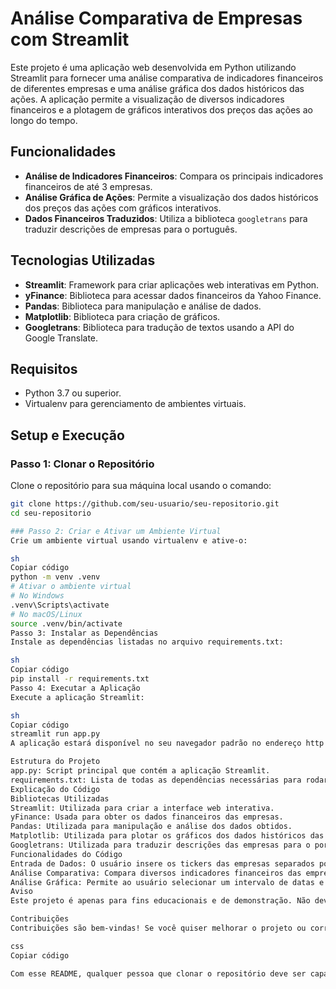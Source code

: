 # Análise Comparativa de Empresas com Streamlit

Este projeto é uma aplicação web desenvolvida em Python utilizando Streamlit para fornecer uma análise comparativa de indicadores financeiros de diferentes empresas e uma análise gráfica dos dados históricos das ações. A aplicação permite a visualização de diversos indicadores financeiros e a plotagem de gráficos interativos dos preços das ações ao longo do tempo.

## Funcionalidades

- **Análise de Indicadores Financeiros**: Compara os principais indicadores financeiros de até 3 empresas.
- **Análise Gráfica de Ações**: Permite a visualização dos dados históricos dos preços das ações com gráficos interativos.
- **Dados Financeiros Traduzidos**: Utiliza a biblioteca `googletrans` para traduzir descrições de empresas para o português.

## Tecnologias Utilizadas

- **Streamlit**: Framework para criar aplicações web interativas em Python.
- **yFinance**: Biblioteca para acessar dados financeiros da Yahoo Finance.
- **Pandas**: Biblioteca para manipulação e análise de dados.
- **Matplotlib**: Biblioteca para criação de gráficos.
- **Googletrans**: Biblioteca para tradução de textos usando a API do Google Translate.

## Requisitos

- Python 3.7 ou superior.
- Virtualenv para gerenciamento de ambientes virtuais.

## Setup e Execução

### Passo 1: Clonar o Repositório

Clone o repositório para sua máquina local usando o comando:

```sh
git clone https://github.com/seu-usuario/seu-repositorio.git
cd seu-repositorio

### Passo 2: Criar e Ativar um Ambiente Virtual
Crie um ambiente virtual usando virtualenv e ative-o:

sh
Copiar código
python -m venv .venv
# Ativar o ambiente virtual
# No Windows
.venv\Scripts\activate
# No macOS/Linux
source .venv/bin/activate
Passo 3: Instalar as Dependências
Instale as dependências listadas no arquivo requirements.txt:

sh
Copiar código
pip install -r requirements.txt
Passo 4: Executar a Aplicação
Execute a aplicação Streamlit:

sh
Copiar código
streamlit run app.py
A aplicação estará disponível no seu navegador padrão no endereço http://localhost:8501.

Estrutura do Projeto
app.py: Script principal que contém a aplicação Streamlit.
requirements.txt: Lista de todas as dependências necessárias para rodar o projeto.
Explicação do Código
Bibliotecas Utilizadas
Streamlit: Utilizada para criar a interface web interativa.
yFinance: Usada para obter os dados financeiros das empresas.
Pandas: Utilizada para manipulação e análise dos dados obtidos.
Matplotlib: Utilizada para plotar os gráficos dos dados históricos das ações.
Googletrans: Utilizada para traduzir descrições das empresas para o português.
Funcionalidades do Código
Entrada de Dados: O usuário insere os tickers das empresas separados por vírgula.
Análise Comparativa: Compara diversos indicadores financeiros das empresas inseridas e destaca os maiores valores.
Análise Gráfica: Permite ao usuário selecionar um intervalo de datas e visualizar os gráficos de preços históricos das ações das empresas selecionadas.
Aviso
Este projeto é apenas para fins educacionais e de demonstração. Não deve ser utilizado como uma ferramenta de investimento. As informações fornecidas são baseadas em dados públicos e podem não ser precisas ou completas. Consulte um profissional financeiro antes de tomar qualquer decisão de investimento.

Contribuições
Contribuições são bem-vindas! Se você quiser melhorar o projeto ou corrigir algum bug, sinta-se à vontade para abrir um pull request.

css
Copiar código

Com esse README, qualquer pessoa que clonar o repositório deve ser capaz de configurar e rodar a aplicação facilmente, além de entender a finalidade e limitações do projeto.





